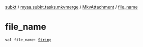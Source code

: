 [subkt](../../index.md) / [myaa.subkt.tasks.mkvmerge](../index.md) / [MkvAttachment](index.md) / [file_name](./file_name.md)

# file_name

`val file_name: `[`String`](https://kotlinlang.org/api/latest/jvm/stdlib/kotlin/-string/index.html)